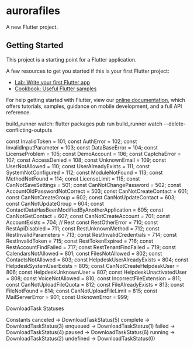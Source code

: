 # aurorafiles

A new Flutter project.

## Getting Started

This project is a starting point for a Flutter application.

A few resources to get you started if this is your first Flutter project:

- [Lab: Write your first Flutter app](https://flutter.dev/docs/get-started/codelab)
- [Cookbook: Useful Flutter samples](https://flutter.dev/docs/cookbook)

For help getting started with Flutter, view our
[online documentation](https://flutter.dev/docs), which offers tutorials,
samples, guidance on mobile development, and a full API reference.

build_runner watch: flutter packages pub run build_runner watch --delete-conflicting-outputs

const InvalidToken = 101;
const AuthError = 102;
const InvalidInputParameter = 103;
const DataBaseError = 104;
const LicenseProblem = 105;
const DemoAccount = 106;
const CaptchaError = 107;
const AccessDenied = 108;
const UnknownEmail = 109;
const UserNotAllowed = 110;
const UserAlreadyExists = 111;
const SystemNotConfigured = 112;
const ModuleNotFound = 113;
const MethodNotFound = 114;
const LicenseLimit = 115;
const CanNotSaveSettings = 501;
const CanNotChangePassword = 502;
const AccountOldPasswordNotCorrect = 503;
const CanNotCreateContact = 601;
const CanNotCreateGroup = 602;
const CanNotUpdateContact = 603;
const CanNotUpdateGroup = 604;
const ContactDataHasBeenModifiedByAnotherApplication = 605;
const CanNotGetContact = 607;
const CanNotCreateAccount = 701;
const AccountExists = 704;
// Rest
const RestOtherError = 710;
const RestApiDisabled = 711;
const RestUnknownMethod = 712;
const RestInvalidParameters = 713;
const RestInvalidCredentials = 714;
const RestInvalidToken = 715;
const RestTokenExpired = 716;
const RestAccountFindFailed = 717;
const RestTenantFindFailed = 719;
const CalendarsNotAllowed = 801;
const FilesNotAllowed = 802;
const ContactsNotAllowed = 803;
const HelpdeskUserAlreadyExists = 804;
const HelpdeskSystemUserExists = 805;
const CanNotCreateHelpdeskUser = 806;
const HelpdeskUnknownUser = 807;
const HelpdeskUnactivatedUser = 808;
const VoiceNotAllowed = 810;
const IncorrectFileExtension = 811;
const CanNotUploadFileQuota = 812;
const FileAlreadyExists = 813;
const FileNotFound = 814;
const CanNotUploadFileLimit = 815;
const MailServerError = 901;
const UnknownError = 999;



DownloadTask Statuses

Constants
canceled → DownloadTaskStatus(5)
complete → DownloadTaskStatus(3)
enqueued → DownloadTaskStatus(1)
failed → DownloadTaskStatus(4)
paused → DownloadTaskStatus(6)
running → DownloadTaskStatus(2)
undefined → DownloadTaskStatus(0)

